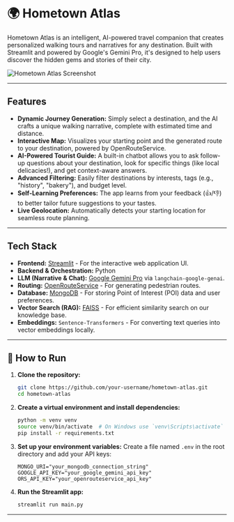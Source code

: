 # 🌍 Hometown Atlas

Hometown Atlas is an intelligent, AI-powered travel companion that creates personalized walking tours and narratives for any destination. Built with Streamlit and powered by Google's Gemini Pro, it's designed to help users discover the hidden gems and stories of their city.

![Hometown Atlas Screenshot](https://nsk-bootcamp-tourism.streamlit.app/)


---

## Features

*   **Dynamic Journey Generation:** Simply select a destination, and the AI crafts a unique walking narrative, complete with estimated time and distance.
*   **Interactive Map:** Visualizes your starting point and the generated route to your destination, powered by OpenRouteService.
*   **AI-Powered Tourist Guide:** A built-in chatbot allows you to ask follow-up questions about your destination, look for specific things (like local delicacies!), and get context-aware answers.
*   **Advanced Filtering:** Easily filter destinations by interests, tags (e.g., "history", "bakery"), and budget level.
*   **Self-Learning Preferences:** The app learns from your feedback (👍/👎) to better tailor future suggestions to your tastes.
*   **Live Geolocation:** Automatically detects your starting location for seamless route planning.

---

## Tech Stack

*   **Frontend:** [Streamlit](https://streamlit.io/) - For the interactive web application UI.
*   **Backend & Orchestration:** Python
*   **LLM (Narrative & Chat):** [Google Gemini Pro](https://deepmind.google/technologies/gemini/) via `langchain-google-genai`.
*   **Routing:** [OpenRouteService](https://openrouteservice.org/) - For generating pedestrian routes.
*   **Database:** [MongoDB](https://www.mongodb.com/) - For storing Point of Interest (POI) data and user preferences.
*   **Vector Search (RAG):** [FAISS](https://faiss.ai/) - For efficient similarity search on our knowledge base.
*   **Embeddings:** `Sentence-Transformers` - For converting text queries into vector embeddings locally.

---

## 🚀 How to Run

1.  **Clone the repository:**
    ```bash
    git clone https://github.com/your-username/hometown-atlas.git
    cd hometown-atlas
    ```

2.  **Create a virtual environment and install dependencies:**
    ```bash
    python -m venv venv
    source venv/bin/activate  # On Windows use `venv\Scripts\activate`
    pip install -r requirements.txt
    ```

3.  **Set up your environment variables:**
    Create a file named `.env` in the root directory and add your API keys:
    ```
    MONGO_URI="your_mongodb_connection_string"
    GOOGLE_API_KEY="your_google_gemini_api_key"
    ORS_API_KEY="your_openrouteservice_api_key"
    ```

4.  **Run the Streamlit app:**
    ```bash
    streamlit run main.py
    ```

---


